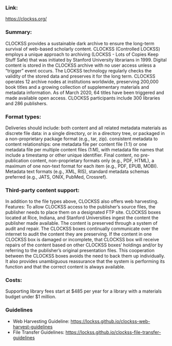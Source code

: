 ### Link: 
https://clockss.org/

### Summary: 
CLOCKSS provides a sustainable dark archive to ensure the long-term survival of web-based scholarly content. CLOCKSS (Controlled LOCKSS) employs a unique approach to archiving (LOCKSS - Lots of Copies Keep Stuff Safe) that was initiated by Stanford University librarians in 1999. Digital content is stored in the CLOCKSS archive with no user access unless a “trigger” event occurs. The LOCKSS technology regularly checks the validity of the stored data and preserves it for the long term. CLOCKSS operates 12 archive nodes at institutions worldwide, preserving 200,000 book titles and a growing collection of supplementary materials and metadata information. As of March 2020, 64 titles have been triggered and made available open access. CLOCKSS participants include 300 libraries and 286 publishers.

### Format types: 
Deliveries should include: both content and all related metadata materials as discrete file data: in a single directory, or in a directory tree, or packaged in a non-proprietary package format (e.g., tar, zip). consistent metadata to content relationships: one metadata file per content file (1:1) or one metadata file per multiple content files (1:M), with metadata file names that include a timestamp or other unique identifier. Final content, no pre-publication content, non-proprietary formats only (e.g., PDF, HTML), a maximum of one non-text format for each item (e.g., PDF, EPUB, MOBI). Metadata text formats (e.g., XML, RIS), standard metadata schemas preferred (e.g., JATS, ONIX, PubMed, Crossref).

### Third-party content support: 
In addition to the file types above, CLOCKSS also offers web harvesting.
Features: To allow CLOCKSS access to the publisher’s source files, the publisher needs to place them on a designated FTP site. CLOCKSS boxes located at Rice, Indiana, and Stanford Universities ingest the content the publisher made available. The content is preserved through a system of audit and repair. The CLOCKSS boxes continually communicate over the internet to audit the content they are preserving. If the content in one CLOCKSS box is damaged or incomplete, that CLOCKSS box will receive repairs of the content based on other CLOCKSS boxes’ holdings and/or by referring to the publisher’s original presentation files. This cooperation between the CLOCKSS boxes avoids the need to back them up individually. It also provides unambiguous reassurance that the system is performing its function and that the correct content is always available.

### Costs: 
Supporting library fees start at $485 per year for a library with a materials budget under $1 million.

### Guidelines

* Web Harvesting Guideline: https://lockss.github.io/clockss-web-harvest-guidelines
* File Transfer Guidelines: https://lockss.github.io/clockss-file-transfer-guidelines